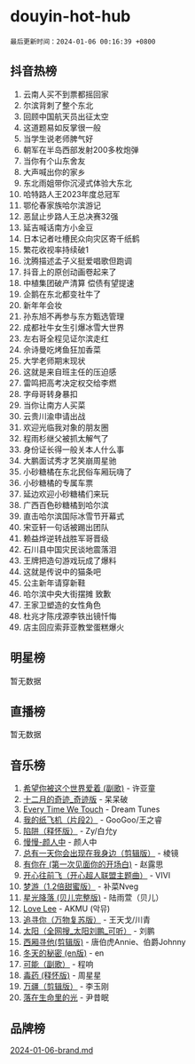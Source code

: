 # douyin-hot-hub

`最后更新时间：2024-01-06 00:16:39 +0800`

## 抖音热榜

1. 云南人买不到票都摇回家
1. 尔滨背刺了整个东北
1. 回顾中国航天员出征太空
1. 这道题易如反掌很一般
1. 当学生说老师脾气好
1. 朝军在半岛西部发射200多枚炮弹
1. 当你有个山东舍友
1. 大声喊出你的家乡
1. 东北雨姐带你沉浸式体验大东北
1. 哈特路人王2023年度总冠军
1. 鄂伦春家族哈尔滨游记
1. 恶鼠止步路人王总决赛32强
1. 延吉喊话南方小金豆
1. 日本记者吐槽民众向灾区寄千纸鹤
1. 繁花收视率持续破1
1. 沈腾描述孟子义挺爱唱歌但跑调
1. 抖音上的原创动画卷起来了
1. 中植集团破产清算 偿债有望提速
1. 企鹅在东北都变社牛了
1. 新年年会妆
1. 孙东旭不再参与东方甄选管理
1. 成都社牛女生引爆冰雪大世界
1. 左右哥全程见证尔滨走红
1. 佘诗曼吃烤鱼狂加香菜
1. 大学老师期末现状
1. 这就是来自班主任的压迫感
1. 雷鸣把高考决定权交给李燃
1. 字母哥转身暴扣
1. 当你让南方人买菜
1. 云贵川渝申请出战
1. 欢迎光临我对象的朋友圈
1. 程雨杉继父被抓太解气了
1. 身份证长得一般关本人什么事
1. 大鹏面试秀才艺笑崩周星驰
1. 小砂糖橘在东北民俗车厢玩嗨了
1. 小砂糖橘的专属车票
1. 延边欢迎小砂糖橘们来玩
1. 广西百色砂糖橘到哈尔滨
1. 直击哈尔滨国际冰雪节开幕式
1. 宋亚轩一句话被踢出团队
1. 赖益烨逆转战胜军哥晋级
1. 石川县中国灾民谈地震落泪
1. 王牌把造句游戏玩成了爆料
1. 这就是传说中的猫条吧
1. 公主新年请穿新鞋
1. 哈尔滨中央大街摆摊 致歉
1. 王家卫塑造的女性角色
1. 杜兆才陈戌源李铁出镜忏悔
1. 店主回应索菲亚教堂蛋糕爆火

## 明星榜

暂无数据

## 直播榜

暂无数据

## 音乐榜

1. [希望你被这个世界爱着 (副歌)](https://sf86-cdn-tos.douyinstatic.com/obj/tos-cn-ve-2774/oUHCmWQfZlE3QQBKBeD8rCFLpJzPgCpImhsxMt) - 许亚童
1. [十二月的奇迹_奇迹版](https://sf86-cdn-tos.douyinstatic.com/obj/tos-cn-ve-2774/oMslvA9FBzGMGHnyUuoiiUjtIAXfMz6tzwByW8) - 呆呆破
1. [Every Time We Touch](https://sf86-cdn-tos.douyinstatic.com/obj/tos-cn-ve-2774/ogN6lUKQeBBfEVhIOMikG1CcJjugxk1tztZyhP) - Dream Tunes
1. [我的纸飞机（片段2）](https://sf86-cdn-tos.douyinstatic.com/obj/tos-cn-ve-2774/oM2ZrKcg2CD5AeRB2gkeXOFB1IxAGJdZPazYHf) - GooGoo/王之睿
1. [陷阱（释怀版）](https://sf6-cdn-tos.douyinstatic.com/obj/tos-cn-ve-2774/oE8C21LeZrzKLDFfQYgMzx4GAIHageG5IzayY7) - Zy/白允y
1. [慢慢-颜人中](https://sf6-cdn-tos.douyinstatic.com/obj/tos-cn-ve-2774/ocjHNfBXdBxQNC8ZGAeoLMFTUgtBg8bkExunDC) - 颜人中
1. [总有一天你会出现在我身边（剪辑版）](https://sf6-cdn-tos.douyinstatic.com/obj/tos-cn-ve-2774/oMLsHwhWW7CYoAhoWB9EXUQIzNBsfAJxpAoxCU) - 棱镜
1. [有你在 (第一次见面你的开场白)](https://sf86-cdn-tos.douyinstatic.com/obj/tos-cn-ve-2774/oAthrQ3ClJBfI57uBoFEgNDYtNCZ0TSYQQfxQ0) - 赵露思
1. [开心往前飞（开心超人联盟主题曲）](https://sf86-cdn-tos.douyinstatic.com/obj/tos-cn-ve-2774/9d8fb7c82cf1421fb93a9fe925275e0a) - VIVI
1. [梦游（1.2倍甜蜜版）](https://sf6-cdn-tos.douyinstatic.com/obj/tos-cn-ve-2774/o4gyAUm8hwufoEABmwVIiQtHsFuGzAEEWtNMzo) - 补菜Nveg
1. [星光降落 (贝儿完整版)](https://sf86-cdn-tos.douyinstatic.com/obj/tos-cn-ve-2774/okwB9hAwyAtsFFkFBzAX1hOOfQuIoMNs0W2Mwr) - 陆雨萱（贝儿）
1. [Love Lee](https://sf86-cdn-tos.douyinstatic.com/obj/tos-cn-ve-2774/o05GbkJGbCBTdDnMtB0fwOYgkeZp23vrWQDQBS) - AKMU (악뮤)
1. [追寻你（万物复苏版）](https://sf86-cdn-tos.douyinstatic.com/obj/tos-cn-ve-2774/oYeAZJsbjIDit9APmBg8u6uDUQnHmoCf3gbo74) - 王天戈/川青
1. [太阳（全网搜_太阳刘鹏_可听）](https://sf86-cdn-tos.douyinstatic.com/obj/tos-cn-ve-2774/ogWbyIQnlBFImVbeDocRdCIYtBHlbJXgfZMvgz) - 刘鹏
1. [西厢寻他(剪辑版)](https://sf3-cdn-tos.douyinstatic.com/obj/tos-cn-ve-2774/oUsAVfAQKlRNxEv5qxvIB8o5qmIWUcXbzJKJhw) - 唐伯虎Annie、伯爵Johnny
1. [冬天的秘密 (en版)](https://sf86-cdn-tos.douyinstatic.com/obj/tos-cn-ve-2774/okIuMHDdzyf3FjGK4Lphe1vfHcQaPIHAg0Z4CR) - en
1. [可能（副歌）](https://sf86-cdn-tos.douyinstatic.com/obj/tos-cn-ve-2774/cde1731888894259b333569393c2fb51) - 程响
1. [毒药 (释怀版)](https://sf86-cdn-tos.douyinstatic.com/obj/tos-cn-ve-2774/oYILMEAzspdZBIzy4frJNB8ZHPHWAhiwowd4Ad) - 周星星
1. [万疆（剪辑版）](https://sf6-cdn-tos.douyinstatic.com/obj/tos-cn-ve-2774/ooG7oVgFlDTelKCjCsTTobQvbdtj1BBQXnfZd8) - 李玉刚
1. [落在生命里的光](https://sf86-cdn-tos.douyinstatic.com/obj/tos-cn-ve-2774/d9ffa8c090124ea58bb10df9b510c01d) - 尹昔眠

## 品牌榜

[2024-01-06-brand.md](2024-01-06-brand.md)
